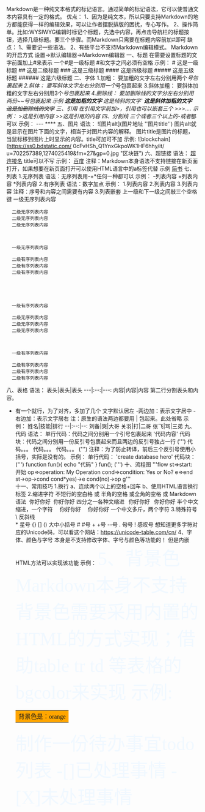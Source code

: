 Markdown是一种纯文本格式的标记语言。通过简单的标记语法，它可以使普通文本内容具有一定的格式。
优点：
   1、因为是纯文本，所以只要支持Markdown的地方都能获得一样的编辑效果，可以让作者摆脱排版的困扰，专心写作。
   2、操作简单。比如:WYSIWYG编辑时标记个标题，先选中内容，再点击导航栏的标题按钮，选择几级标题。要三个步骤。而Markdown只需要在标题内容前加#即可
缺点：
   1、需要记一些语法。
   2、有些平台不支持Markdown编辑模式。
Markdown的开启方式
   设置->默认编辑器->Markdown编辑器
一、标题
    在需要设置标题的文字前面加上#来表示
    一个#是一级标题 #和文字之间必须有空格
    示例：
        # 这是一级标题
        ## 这是二级标题
        ### 这是三级标题
        #### 这是四级标题
        ##### 这是五级标题
        ###### 这是六级标题
二、字体
    1.加粗：  要加粗的文字左右分别用两个*号包裹起来
    2.斜体：  要写斜体文字左右分别用一个*号包裹起来
    3.斜体加粗：  要斜体加粗的文字左右分别用3个*号包裹起来 
    4.删除线：  要加删除线的文字分左右分别用两份~~号包裹起来
    示例
        **这是加粗的文字**
        *这是倾斜的文字*`
        ***这是斜体加粗的文字***
        ~~这是加删除线的文字~~
三、引用
   在引用文字前加>，引用也可以嵌套三个 >>>....
   示例：
         >这是引用内容
         >>这是引用的内容
四、分割线
   三个或者三个以上的-或者*都可以
   示例：
      ---
      ****
五、图片
   语法：
      ![图片alt](图片地址 ''图片title'')
      图片alt就是显示在图片下面的文字，相当于对图片内容的解释。
      图片title是图片的标题，当鼠标移到图片上时显示的内容。title可加可不加
      示例:
         ![blockchain](https://ss0.bdstatic.com/    0cFvHSh_Q1YnxGkpoWK1HF6hhy/it/
         u=702257389,1274025419&fm=27&gp=0.jpg "区块链")
六、超链接
   语法：
      [超连接名](超链接地址 "超链接title")
      title可以不写
      示例：
         [百度](http://baidu.com)
      注释：Markdown本身语法不支持链接在新页面打开，如果想要在新页面打开可以使用HTML语言中的a标签代替
      示例
      <a href="https://www.jianshu.com/u/1f5ac0cf6a8b" target="_blank">简书</a>
七、列表
   1.无序列表
      语法：无序列表用-+*任何一种都可以
      示例：
         -列表内容
         +列表内容
         *列表内容
   2.有序列表
      语法：数字加点
      示例：
         1.列表内容
         2.列表内容
         3.列表内容
         注释：序号和内容之间需要有内容
   3.列表嵌套
      上一级和下一级之间敲三个空格键
      一级无序列表内容

      二级无序列表内容
      二级无序列表内容
      二级无序列表内容



      一级无序列表内容

      二级有序列表内容
      二级有序列表内容
      二级有序列表内容





      一级有序列表内容

      二级无序列表内容
      二级无序列表内容
      二级无序列表内容



      一级有序列表内容

      二级有序列表内容
      二级有序列表内容
      二级有序列表内容


八、表格
   语法：
   表头|表头|表头
   ---|:--:|---:
   内容|内容|内容
   第二行分割表头和内容。
   - 有一个就行，为了对齐，多加了几个
   文字默认居左
   -两边加：表示文字居中
   -右边加：表示文字居右
   注：原生的语法两边都要用 | 包起来。此处省略
   示例：
      姓名|技能|排行
      --|:--:|--:
      刘备|哭|大哥
      关羽|打|二哥
      张飞|骂|三弟
九、代码
   语法：
      单行代码：代码之间分别用一个引号包裹起来
      '代码内容'
      代码块：代码之间分别用一份反引号包裹起来而且两边的反引号独占一行
      (''')
         代码。。。
         代码。。。
         代码。。。
      (''')
      注释：为了防止转译，前后三个反引号使用小括号，实际是没有的。
      示例：
         单行代码：
            'create database hero'
         代码块：
         (''')
            function fun(){
               echo "代码"
            }
            fun();
         (''')
十、流程图
   '''flow
   st=>start: 开始
   op=>operation: My Operation 
   cond=>condition: Yes or No?
   e=>end
   st->op->cond
   cond*yes)->e
   cond(no)->op
   g'''     
十一、常用技巧
   1.换行
      a、连续两个以上的空格+回车
      b、使用HTML语言换行标签
   2.缩进字符
      不短行的空白格 或 半角的空格 或全角的空格 或 Markdown语法
      &#160;你好你好     &nbsp;你好你好   四分之一各种文缩进
      &#8194;你好你好    &ensp;你好你好   半个中文缩进，一个字符
      &#8195;你好你好    &emsp;你好你好   一个中文多斤，两个字符
   3.特殊符号
      \\ 反斜线   
      \* 星号
      \{\} \[\] \(\) 大中小括号
      \# #号
      \+ +号
      \--号
      \. 句号
      \! 感叹号
      想知道更多字符对应的Unicode码，可以看这个网站：https://unicode-table.com/cn/
   4、字体、颜色与字号
         本身是不支持修改字体、字号与颜色等功能的！
         但是内嵌HTML方法可以实现该功能
         示例：
            <font face="黑体" color="AliceBlue" size="7" >
   5、背景色
      Markdown本身不支持背景色需要采用内置的HTML的方式实现；借助table tr td 等表格的bgcolor来实现
      示例:
         <table><tr><td bgcolor=orange>背景色是：orange</td></tr></table>
   制作一份待办事宜todo列表
   -[]已处理事情
   -[X]未处理事情 
   